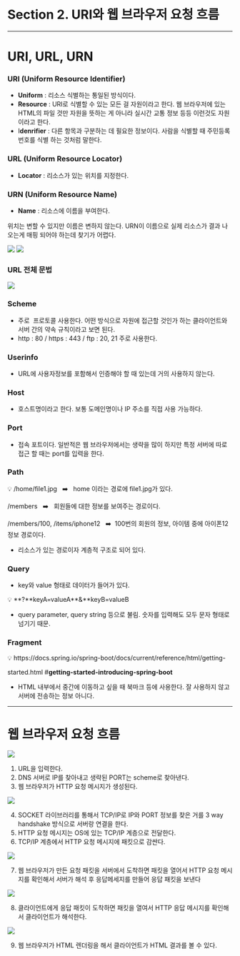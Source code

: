 # Section 2. URI와 웹 브라우저 요청 흐름

---

# **URI, URL, URN**

### **URI (Uniform Resource Identifier)**

- **Uniform** : 리소스 식별하는 통일된 방식이다.
- **Resource** : URI로 식별할 수 있는 모든 걸 자원이라고 한다. 웹 브라우저에 있는 HTML의 파일 것만 자원을 뜻하는 게 아니라 실시간 교통 정보 등등 이런것도 자원이라고 한다.
- I**denrifier** : 다른 항목과 구분하는 데 필요한 정보이다. 사람을 식별할 때 주민등록번호를 식별 하는 것처럼 말한다.

### **URL (Uniform Resource Locator)**

- **Locator** : 리소스가 있는 위치를 지정한다.

### **URN (Uniform Resource Name)**

- **Name** : 리소스에 이름을 부여한다.

위치는 변할 수 있지만 이름은 변하지 않는다. URN이 이름으로 실제 리소스가 결과 나오는게 매핑 되어야 하는데 찾기가 어렵다.

<img src="https://github.com/GYEONGDONGBAEK/study/assets/122242439/f0c2e1d4-4da6-425e-905e-4c8271a9914d">

<img src="https://github.com/GYEONGDONGBAEK/study/assets/122242439/a496dc89-b3e7-4130-9afa-4cacd6a60b00">

### URL 전체 문법

<img src="https://github.com/GYEONGDONGBAEK/study/assets/122242439/e8bd16e6-0f79-469a-b58f-e221625d2837">

### S**cheme**

- 주로  프로토콜 사용한다. 어떤 방식으로 자원에 접근할 것인가 하는 클라이언트와 서버 간의 약속 규칙이라고 보면 된다.
- http : 80 / https : 443 / ftp : 20, 21 주로 사용한다.

### U**serinfo**

- URL에 사용자정보를 포함해서 인증해야 할 때 있는데 거의 사용하지 않는다.

### H**ost**

- 호스트명이라고 한다. 보통 도메인명이나 IP 주소를 직접 사용 가능하다.

### P**ort**

- 접속 포트이다. 일반적은 웹 브라우저에서는 생략을 많이 하지만 특정 서버에 따로 접근 할 때는 port를 입력을 한다.

### Path

<aside>
💡 /home/file1.jpg   ➡️   home 이라는 경로에 file1.jpg가 있다.

/members   ➡️   회원들에 대한 정보를 보여주는 경로이다.

/members/100, /items/iphone12   ➡️  100번의 회원의 정보, 아이템 중에 아이폰12 정보 경로이다.

</aside>

- 리소스가 있는 경로이자 계층적 구조로 되어 있다.

### Query

- key와 value 형태로 데이터가 들어가 있다.

<aside>
💡 **?**keyA=valueA**&**keyB=valueB

</aside>

- query parameter, query string 등으로 불림. 숫자를 입력해도 모두 문자 형태로 넘기기 때문.

### Fragment

<aside>
💡 https://docs.spring.io/spring-boot/docs/current/reference/html/getting-

started.html
#**getting-started-introducing-spring-boot**

</aside>

- HTML 내부에서 중간에 이동하고 싶을 때 북마크 등에 사용한다. 잘 사용하지 않고 서버에 전송하는 정보 아니다.

---

# ****웹 브라우저 요청 흐름****

<img src="https://github.com/GYEONGDONGBAEK/study/assets/122242439/ed7a2f22-844e-4818-bf5d-bd9de6aa2ca0">

1. URL을 입력한다.
2. DNS 서버로 IP를 찾아내고 생략된 PORT는 scheme로 찾아낸다.
3. 웹 브라우저가 HTTP 요청 메시지가 생성된다.

<img src="https://github.com/GYEONGDONGBAEK/study/assets/122242439/3123c173-6401-4a5f-ab36-576aecd94bca">

4. SOCKET 라이브러리를 통해서 TCP/IP로 IP와 PORT 정보를 찾은 거를 3 way handshake 방식으로 서버랑 연결을 한다.
5. HTTP 요청 메시지는 OS에 있는 TCP/IP 계층으로 전달한다.
6. TCP/IP 계층에서 HTTP 요청 메시지에 패킷으로 감싼다.

<img src="https://github.com/GYEONGDONGBAEK/study/assets/122242439/0fcde301-a9d4-4608-bd39-cf1c881537d7">

7. 웹 브라우저가 만든 요청 패킷을 서버에서 도착하면 패킷을 열어서 HTTP 요청 메시지를 확인해서 서버가 해석 후 응답메세지를 만들어 응답 패킷을 보낸다

<img src="https://github.com/GYEONGDONGBAEK/study/assets/122242439/fb7f8e16-f962-4b82-9bac-ee074361330d">

8. 클라이언트에게 응답 패킷이 도착하면 패킷을 열여서 HTTP 응답 메시지를 확인해서 클라이언트가 해석한다.

<img src="https://github.com/GYEONGDONGBAEK/study/assets/122242439/e88a99a0-2d4e-4064-9f3d-cbc86e3126b8">

9. 웹 브라우저가 HTML 렌더링을 해서 클라이언트가 HTML 결과를 볼 수 있다.